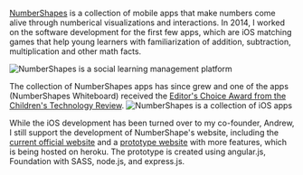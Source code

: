 <a href="http://number-shapes.com" target="_blank">NumberShapes</a> is a collection of mobile apps that make numbers come alive through numberical visualizations and interactions. In 2014, I worked on the software development for the first few apps, which are iOS matching games that help young learners with familiarization of addition, subtraction, multiplication and other math facts.

![NumberShapes is a social learning management platform](http://xiaoyunyang.github.io/assets/images/numbershapes/promo.png)

The collection of NumberShapes apps has since grew and one of the apps (NumberShapes Whiteboard) received the <a target="_blank" href="https://www.youtube.com/watch?v=s8buAFObSpI" alt="NumberShapes Whiteboard is an award winning app for chilren's technology">Editor's Choice Award from the Children's Technology Review</a>.
![NumberShapes is a collection of iOS apps](http://xiaoyunyang.github.io/assets/images/numbershapes/app-collection.png)

While the iOS development has been turned over to my co-founder, Andrew, I still support the development of NumberShape's website, including the <a target="_blank" href="http://number-shapes.com">current official website</a> and a <a target="_blank" href="http://number-shapes.herokuapp.com/#/">prototype website</a> with more features, which is being hosted on heroku. The prototype is created using angular.js, Foundation with SASS, node.js, and express.js.